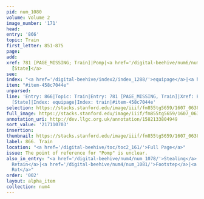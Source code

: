 ```yaml
---
pid: num_1080
volume: Volume 2
image_number: '171'
head:
entry: '866'
topic: Train
first_letter: 851-875
page:
add:
xref: 781 [PAGE_MISSING; Train]|Pomp|<a href='/digital-beehive/num6/num_1822/'>1303
  [State]</a>
see:
index: "<a href='/digital-beehive/index2/index_1288/'>equipage</a>|<a href='/digital-beehive/index5/index_4211/'>train</a>"
item: "#item-458c7044e"
unparsed:
line: 'Entry: 866|Topic: Train|Entry: 781 [PAGE_MISSING, Train]|Xref: Pomp|Xref: 1303
  [State]|Index: equipage|Index: train|#item-458c7044e'
selection: https://stacks.stanford.edu/image/iiif/fm855tg5659/1607_0638/364,703,2832,294/full/0/default.jpg
full_image: https://stacks.stanford.edu/image/iiif/fm855tg5659/1607_0638/full/full/0/default.jpg
annotation_uri: http://dev.llgc.org.uk/annotation/1582133804949
sort_value: '217110703'
insertion:
thumbnail: https://stacks.stanford.edu/image/iiif/fm855tg5659/1607_0638/364,703,600,180/250,/0/default.jpg
label: 866. Train
location: "<a href='/digital-beehive/toc/toc2_161/'>Full Page</a>"
issue: The point of reference for "Pomp" is unclear.
also_in_entry: "<a href='/digital-beehive/num4/num_1078/'>Stealing</a>|<a href='/digital-beehive/num4/num_1079/'>To
  Retain</a>|<a href='/digital-beehive/num4/num_1081/'>Footstep</a>|<a href='/digital-beehive/num4/num_1082/'>To
  Rot</a>"
order: '002'
layout: alpha_item
collection: num4
---
```

